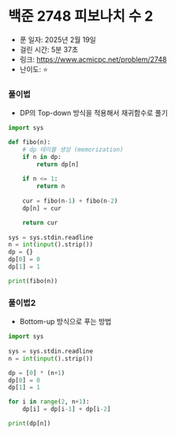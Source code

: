 # 백준 2748 피보나치 수 2

- 푼 일자: 2025년 2월 19일
- 걸린 시간: 5분 37초
- 링크: https://www.acmicpc.net/problem/2748
- 난이도: ⭐️

### 풀이법

- DP의 Top-down 방식을 적용해서 재귀함수로 풀기 

```py
import sys

def fibo(n): 
    # dp 테이블 생성 (memorization)
    if n in dp:
        return dp[n]
    
    if n <= 1:
        return n
    
    cur = fibo(n-1) + fibo(n-2)
    dp[n] = cur

    return cur
    
sys = sys.stdin.readline
n = int(input().strip()) 
dp = {}
dp[0] = 0
dp[1] = 1

print(fibo(n))
```

### 풀이법2 

- Bottom-up 방식으로 푸는 방법

```py
import sys
    
sys = sys.stdin.readline
n = int(input().strip()) 

dp = [0] * (n+1)
dp[0] = 0
dp[1] = 1

for i in range(2, n+1):
    dp[i] = dp[i-1] + dp[i-2]

print(dp[n])
```